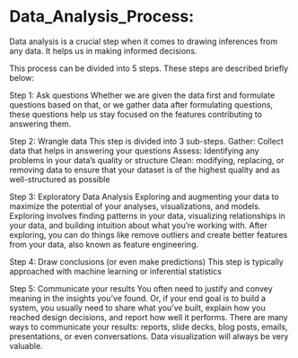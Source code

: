 # Data_Analysis_Process: 

Data analysis is a crucial step when it comes to drawing inferences from any data.  It helps us in making informed decisions. 

This process can be divided into 5 steps. These steps are described briefly below: 

Step 1: Ask questions
Whether we are given the data first and formulate questions based on that, or we gather data after formulating questions, these questions help us stay focused on the features contributing to answering them.

Step 2: Wrangle data
This step is divided into 3 sub-steps. 
Gather: Collect data that helps in answering your questions 
Assess: Identifying any problems in your data’s quality or structure
Clean: modifying, replacing, or removing data to ensure that your dataset is of the highest quality and as well-structured as possible

Step 3: Exploratory Data Analysis 
Exploring and augmenting your data to maximize the potential of your analyses, visualizations, and models. Exploring involves finding patterns in your data, visualizing relationships in your data, and building intuition about what you’re working with. After exploring, you can do things like remove outliers and create better features from your data, also known as feature engineering.

Step 4: Draw conclusions (or even make predictions)
This step is typically approached with machine learning or inferential statistics

Step 5: Communicate your results
You often need to justify and convey meaning in the insights you’ve found. Or, if your end goal is to build a system, you usually need to share what you’ve built, explain how you reached design decisions, and report how well it performs. There are many ways to communicate your results: reports, slide decks, blog posts, emails, presentations, or even conversations. Data visualization will always be very valuable.


